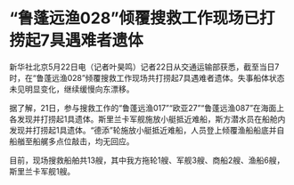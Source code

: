 # “鲁蓬远渔028”倾覆搜救工作现场已打捞起7具遇难者遗体

新华社北京5月22日电（记者叶昊鸣）记者22日从交通运输部获悉，截至当日7时，在“鲁蓬远渔028”倾覆搜救工作现场共打捞起7具遇难者遗体。失事船体状态未见明显变化，继续缓慢向东漂移。

据了解，21日，参与搜救工作的“鲁蓬远渔017”“欧亚27”“鲁蓬远渔087”在海面上各发现并打捞起1具遗体。斯里兰卡军舰施放小艇抵近难船，斯方潜水员在船舱内发现并打捞起1具遗体。“德添”轮施放小艇抵近难船，人员登上倾覆渔船船底并自船艏至船艉多点位敲击，均无回应。

目前，现场搜救船舶共13艘，其中我方拖轮1艘、军舰3艘、商船2艘、渔船6艘，斯里兰卡军舰1艘。

